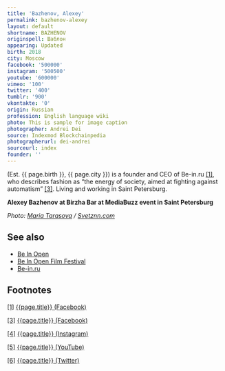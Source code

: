```yaml
---
title: 'Bazhenov, Alexey'
permalink: bazhenov-alexey
layout: default
shortname: BAZHENOV
originspell: Шаблон
appearing: Updated
birth: 2018
city: Moscow
facebook: '500000'
instagram: '500500'
youtube: '600000'
vimeo: '100'
twitter: '400'
tumblr: '900'
vkontakte: '0'
origin: Russian
profession: English language wiki
photo: This is sample for image caption
photographer: Andrei Dei
source: Indexmod Blockchainpedia
photographerurl: dei-andrei
sourceurl: index
founder: ''
---
```


(Est. {{ page.birth }}, {{ page.city }}) is a founder and CEO of Be-in.ru <span id="a1">[\[1\]](#f1)</span>, who describes fashion as “the energy of society, aimed at fighting against automatism” <span id="a3">[\[3\]](#f3)</span>. Living and working in Saint Petersburg.


**Alexey Bazhenov at Birzha Bar at MediaBuzz event in Saint Petersburg**

*Photo: [Maria Tarasova](index) / [Svetznn.com](http://svetznn.com/vstrecha-s-osnovatelem-portala-be-in-ru-alekseem-bazhenovym-2/)*


## See also

+ [Be In Open](be-in-open)
+ [Be In Open Film Festival](be-in-open-film-festival)
+ [Be-in.ru](be-in)

## Footnotes

[[1]](#a1) <span id="f1"></span> [{{page.title}} (Facebook)](https://www.facebook.com/aleksei.bazhenov.5)

[[3]](#a3) <span id="f3"></span> [{{page.title}} (Facebook)](https://www.facebook.com/aleksei.bazhenov.5)

[[4]](#a4) <span id="f4"></span> [{{page.title}} (Instagram)](index)

[[5]](#a5) <span id="f5"></span> [{{page.title}} (YouTube)](index)

[[6]](#a6) <span id="f6"></span> [{{page.title}} (Twitter)](index)
